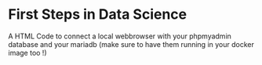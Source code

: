 # First Steps in Data Science
A HTML Code to connect a local webbrowser with your phpmyadmin database and your mariadb (make sure to have them running in your docker image too !)
